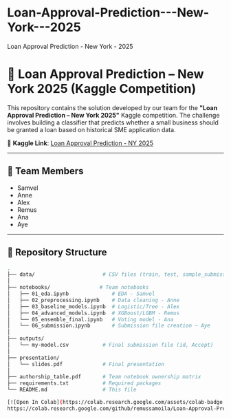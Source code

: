 # Loan-Approval-Prediction---New-York---2025
Loan Approval Prediction - New York - 2025
# 🏦 Loan Approval Prediction – New York 2025 (Kaggle Competition)

This repository contains the solution developed by our team for the **"Loan Approval Prediction – New York 2025"** Kaggle competition. The challenge involves building a classifier that predicts whether a small business should be granted a loan based on historical SME application data.

📌 **Kaggle Link**: [Loan Approval Prediction - NY 2025](https://www.kaggle.com/competitions/loan-approval-prediction-new-york-2025)

---

## 👥 Team Members

- Samvel
- Anne
- Alex
- Remus
- Ana
- Aye

---

## 📂 Repository Structure

```bash
.
├── data/                      # CSV files (train, test, sample_submission) –  uploaded
│
├── notebooks/                # Team notebooks
│   ├── 01_eda.ipynb              # EDA - Samvel
│   ├── 02_preprocessing.ipynb    # Data cleaning - Anne
│   ├── 03_baseline_models.ipynb  # Logistic/Tree - Alex
│   ├── 04_advanced_models.ipynb  # XGBoost/LGBM - Remus
│   └── 05_ensemble_final.ipynb   # Voting model - Ana
│   └── 06_submission.ipynb       # Submission file creation – Aye
│
├── outputs/
│   └── my-model.csv           # Final submission file (id, Accept)
│
├── presentation/
│   └── slides.pdf             # Final presentation
│
├── authorship_table.pdf       # Team notebook ownership matrix
├── requirements.txt           # Required packages
└── README.md                  # This file

[![Open In Colab](https://colab.research.google.com/assets/colab-badge.svg)](
https://colab.research.google.com/github/remussamoila/Loan-Approval-Prediction---New-York---2025/blob/main/notebooks/00_setup_repo.ipynb)
